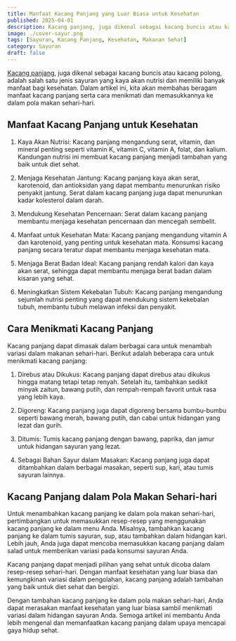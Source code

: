 ```yaml
---
title: Manfaat Kacang Panjang yang Luar Biasa untuk Kesehatan
published: 2025-04-01
description: Kacang panjang, juga dikenal sebagai kacang buncis atau kacang polong, adalah salah satu jenis sayuran yang kaya akan nutrisi dan memiliki banyak manfaat bagi kesehatan.
image: ./cover-sayur.png
tags: [Sayuran, Kacang Panjang, Kesehatan, Makanan Sehat]
category: Sayuran
draft: false
---
```


[Kacang panjang](https://id.m.wikipedia.org/wiki/Kacang_panjang), juga dikenal sebagai kacang buncis atau kacang polong, adalah salah satu jenis sayuran yang kaya akan nutrisi dan memiliki banyak manfaat bagi kesehatan. Dalam artikel ini, kita akan membahas beragam manfaat kacang panjang serta cara menikmati dan memasukkannya ke dalam pola makan sehari-hari.

## Manfaat Kacang Panjang untuk Kesehatan

1. Kaya Akan Nutrisi: Kacang panjang mengandung serat, vitamin, dan mineral penting seperti vitamin K, vitamin C, vitamin A, folat, dan kalium. Kandungan nutrisi ini membuat kacang panjang menjadi tambahan yang baik untuk diet sehat.

2. Menjaga Kesehatan Jantung: Kacang panjang kaya akan serat, karotenoid, dan antioksidan yang dapat membantu menurunkan risiko penyakit jantung. Serat dalam kacang panjang juga dapat menurunkan kadar kolesterol dalam darah.

3. Mendukung Kesehatan Pencernaan: Serat dalam kacang panjang membantu menjaga kesehatan pencernaan dan mencegah sembelit.

4. Manfaat untuk Kesehatan Mata: Kacang panjang mengandung vitamin A dan karotenoid, yang penting untuk kesehatan mata. Konsumsi kacang panjang secara teratur dapat membantu menjaga kesehatan mata.

5. Menjaga Berat Badan Ideal: Kacang panjang rendah kalori dan kaya akan serat, sehingga dapat membantu menjaga berat badan dalam kisaran yang sehat.

6. Meningkatkan Sistem Kekebalan Tubuh: Kacang panjang mengandung sejumlah nutrisi penting yang dapat mendukung sistem kekebalan tubuh, membantu tubuh melawan infeksi dan penyakit.

## Cara Menikmati Kacang Panjang

Kacang panjang dapat dimasak dalam berbagai cara untuk menambah variasi dalam makanan sehari-hari. Berikut adalah beberapa cara untuk menikmati kacang panjang:

1. Direbus atau Dikukus: Kacang panjang dapat direbus atau dikukus hingga matang tetapi tetap renyah. Setelah itu, tambahkan sedikit minyak zaitun, bawang putih, dan rempah-rempah favorit untuk rasa yang lebih kaya.

2. Digoreng: Kacang panjang juga dapat digoreng bersama bumbu-bumbu seperti bawang merah, bawang putih, dan cabai untuk hidangan yang lezat dan gurih.

3. Ditumis: Tumis kacang panjang dengan bawang, paprika, dan jamur untuk hidangan sayuran yang lezat.

4. Sebagai Bahan Sayur dalam Masakan: Kacang panjang juga dapat ditambahkan dalam berbagai masakan, seperti sup, kari, atau tumis sayuran lainnya.

## Kacang Panjang dalam Pola Makan Sehari-hari

Untuk menambahkan kacang panjang ke dalam pola makan sehari-hari, pertimbangkan untuk memasukkan resep-resep yang menggunakan kacang panjang ke dalam menu Anda. Misalnya, tambahkan kacang panjang ke dalam tumis sayuran, sup, atau tambahkan dalam hidangan kari. Lebih jauh, Anda juga dapat mencoba memasukkan kacang panjang dalam salad untuk memberikan variasi pada konsumsi sayuran Anda.

Kacang panjang dapat menjadi pilihan yang sehat untuk dicoba dalam resep-resep sehari-hari. Dengan manfaat kesehatan yang luar biasa dan kemungkinan variasi dalam pengolahan, kacang panjang adalah tambahan yang baik untuk diet sehat dan bergizi.

Dengan tambahan kacang panjang ke dalam pola makan sehari-hari, Anda dapat merasakan manfaat kesehatan yang luar biasa sambil menikmati variasi dalam hidangan sayuran Anda. Semoga artikel ini membantu Anda lebih mengenal dan memanfaatkan kacang panjang dalam upaya mencapai gaya hidup sehat.
